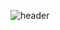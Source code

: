 ![header](https://capsule-render.vercel.app/api?type=waving&color=gradient&height=300&section=header&text=Crane's%20GitHub&fontSize=90)
